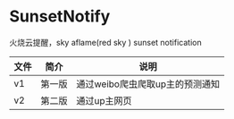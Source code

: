 # SunsetNotify
火烧云提醒，sky aflame(red sky ) sunset notification

|文件|简介|说明|
|---|---|---|
|v1|第一版|通过weibo爬虫爬取up主的预测通知| 
|v2|第二版|通过up主网页|